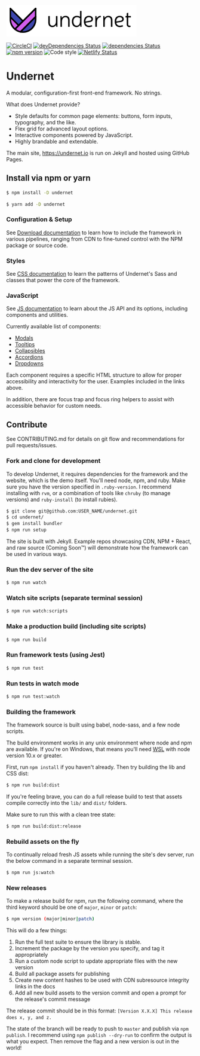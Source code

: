 ![Undernet](.bin/github-logo.png?raw=true)

[![CircleCI](https://circleci.com/gh/geotrev/undernet/tree/master.svg?style=svg)](https://circleci.com/gh/geotrev/undernet/tree/master) [![devDependencies Status](https://david-dm.org/geotrev/undernet/dev-status.svg)](https://david-dm.org/geotrev/undernet?type=dev) [![dependencies Status](https://david-dm.org/geotrev/undernet.svg)](https://david-dm.org/geotrev/undernet) [![npm version](https://badge.fury.io/js/undernet.svg)](https://badge.fury.io/js/undernet) ![Code style](https://img.shields.io/badge/code_style-prettier-ff69b4.svg) [![Netlify Status](https://api.netlify.com/api/v1/badges/b895bcd0-9455-4818-a94b-8d33e5907517/deploy-status)](https://app.netlify.com/sites/undernet-prod/deploys)

# Undernet

A modular, configuration-first front-end framework. No strings.

What does Undernet provide?

- Style defaults for common page elements: buttons, form inputs, typography, and the like.
- Flex grid for advanced layout options.
- Interactive components powered by JavaScript.
- Highly brandable and extendable.

The main site, https://undernet.io is run on Jekyll and hosted using GitHub Pages.

## Install via npm or yarn

```sh
$ npm install -D undernet
```

```sh
$ yarn add -D undernet
```

### Configuration & Setup

See [Download documentation](https://www.undernet.io/docs/overview/download) to learn how to include the framework in various pipelines, ranging from CDN to fine-tuned control with the NPM package or source code.

### Styles

See [CSS documentation](https://www.undernet.io/docs/overview/css) to learn the patterns of Undernet's Sass and classes that power the core of the framework.

### JavaScript

See [JS documentation](https://www.undernet.io/docs/overview/javascript) to learn about the JS API and its options, including components and utilities.

Currently available list of components:

- [Modals](https://www.undernet.io/docs/components/modals)
- [Tooltips](https://www.undernet.io/docs/components/tooltips)
- [Collapsibles](https://www.undernet.io/docs/components/collapsibles)
- [Accordions](https://www.undernet.io/docs/components/accordions)
- [Dropdowns](https://www.undernet.io/docs/components/dropdowns)

Each component requires a specific HTML structure to allow for proper accessibility and interactivity for the user. Examples included in the links above.

In addition, there are focus trap and focus ring helpers to assist with accessible behavior for custom needs.

## Contribute

See CONTRIBUTING.md for details on git flow and recommendations for pull requests/issues.

### Fork and clone for development

To develop Undernet, it requires dependencies for the framework and the website, which is the demo itself. You'll need node, npm, and ruby. Make sure you have the version specified in `.ruby-version`. I recommend installing with `rvm`, or a combination of tools like `chruby` (to manage versions) and `ruby-install` (to install rubies).

```sh
$ git clone git@github.com:USER_NAME/undernet.git
$ cd undernet/
$ gem install bundler
$ npm run setup
```

The site is built with Jekyll. Example repos showcasing CDN, NPM + React, and raw source (Coming Soon™) will demonstrate how the framework can be used in various ways.

### Run the dev server of the site

```sh
$ npm run watch
```

### Watch site scripts (separate terminal session)

```sh
$ npm run watch:scripts
```

### Make a production build (including site scripts)

```sh
$ npm run build
```

### Run framework tests (using Jest)

```sh
$ npm run test
```

### Run tests in watch mode

```sh
$ npm run test:watch
```

### Building the framework

The framework source is built using babel, node-sass, and a few node scripts.

The build environment works in any unix environment where node and npm are available. If you're on Windows, that means you'll need [WSL](https://docs.microsoft.com/en-us/windows/wsl/install-win10) with node version 10.x or greater.

First, run `npm install` if you haven't already. Then try building the lib and CSS dist:

```sh
$ npm run build:dist
```

If you're feeling brave, you can do a full release build to test that assets compile correctly into the `lib/` and `dist/` folders.

Make sure to run this with a clean tree state:

```sh
$ npm run build:dist:release
```

### Rebuild assets on the fly

To continually reload fresh JS assets while running the site's dev server, run the below command in a separate terminal session.

```sh
$ npm run js:watch
```

### New releases

To make a release build for npm, run the following command, where the third keyword should be one of `major`, `minor` or `patch`:

```sh
$ npm version (major|minor|patch)
```

This will do a few things:

1. Run the full test suite to ensure the library is stable.
2. Increment the package by the version you specify, and tag it appropriately
3. Run a custom node script to update appropriate files with the new version
4. Build all package assets for publishing
5. Create new content hashes to be used with CDN subresource integrity links in the docs
6. Add all new build assets to the version commit and open a prompt for the release's commit message

The release commit should be in this format: `[Version X.X.X] This release does x, y, and z.`

The state of the branch will be ready to push to `master` and publish via `npm publish`. I recommend using `npm publish --dry-run` to confirm the output is what you expect. Then remove the flag and a new version is out in the world!
